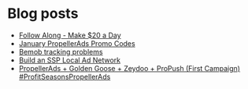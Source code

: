 # Blog posts
<!-- BLOG-POST-LIST:START -->
- [Follow Along - Make $20 a Day](https://afflift.com/f/threads/follow-along-make-20-a-day.10149/)
- [January PropellerAds Promo Codes](https://afflift.com/f/threads/january-propellerads-promo-codes.10169/)
- [Bemob tracking problems](https://afflift.com/f/threads/bemob-tracking-problems.10170/)
- [Build an SSP Local Ad Network](https://afflift.com/f/threads/build-an-ssp-local-ad-network.10166/)
- [PropellerAds + Golden Goose + Zeydoo + ProPush &lpar;First Campaign&rpar; #ProfitSeasonsPropellerAds](https://afflift.com/f/threads/propellerads-golden-goose-zeydoo-propush-first-campaign-profitseasonspropellerads.10123/)
<!-- BLOG-POST-LIST:END -->
